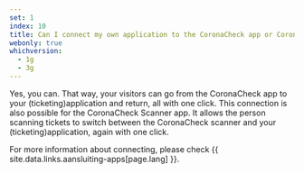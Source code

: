 ```yaml
---
set: 1
index: 10
title: Can I connect my own application to the CoronaCheck app or CoronaCheck Scanner app?
webonly: true
whichversion:
  - 1g
  - 3g
---
```

Yes, you can. That way, your visitors can go from the CoronaCheck app to your (ticketing)application and return, all with one click. This connection is also possible for the CoronaCheck Scanner app. It allows the person scanning tickets to switch between the CoronaCheck scanner and your (ticketing)application, again with one click.

For more information about connecting, please check {{ site.data.links.aansluiting-apps[page.lang] }}.
